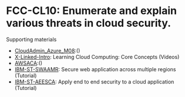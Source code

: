 # FCC-CL10: Enumerate and explain various threats in cloud security. 

Supporting materials

* [CloudAdmin_Azure_M08]():()
* [X-Linked-Intro](../../../Materials/X-Linked-Intro.md): Learning Cloud Computing: Core Concepts (Videos)
* [AWSACA]():()
* [IBM-ST-SWAAMR](../../../Materials/IBM-IICfD.md): Secure web application across multiple regions (Tutorial)
* [IBM-ST-AEESCA](../../../Materials/IBM-IICfD.md): Apply end to end security to a cloud application (Tutorial)

								
